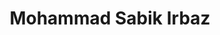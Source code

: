 ---
title: Mohammad Sabik Irbaz
description: Data Scientist (NLP) @ Leadbook Pte. Ltd.
background: "/images/msi.jpg"
logo: "/images/ai.png"

google_scholar_icon: "https://img.icons8.com/color/64/000000/google-scholar--v3.png"
google_scholar_url: "https://scholar.google.com/citations?user=PLdULx4AAAAJ"

github_icon: "https://img.icons8.com/color/64/000000/github--v1.png"
github_url: "https://github.com/msi1427"
 
twitter_icon: "https://img.icons8.com/color-glass/64/000000/twitter-circled.png"
twitter_url: "https://twitter.com/msi__bertman"

linkedin_icon: "https://img.icons8.com/fluency/64/000000/linkedin-circled.png"
linkedin_url: "https://www.linkedin.com/in/sabik-irbaz/"

codeforces_icon: "https://img.icons8.com/cotton/64/000000/source-code--v4.png"
codeforces_url: "https://codeforces.com/profile/msi__hashman"

mail_icon: "https://img.icons8.com/fluency/64/000000/apple-mail.png"
mail_url: "mailto:sabikirbaz@iut-dhaka.edu"

cv_icon: "https://img.icons8.com/dusk/64/000000/resume.png"
cv_url: "/cv/MSI_CV.pdf"
---